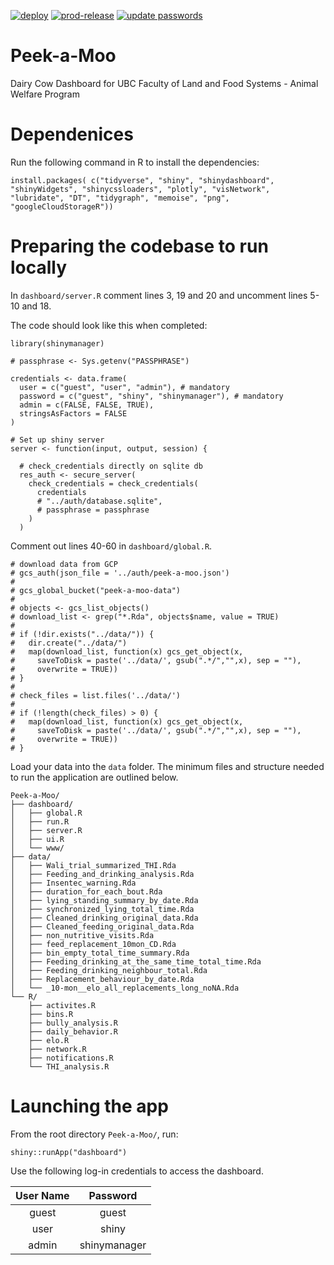 <!-- badges: start -->
[![deploy](https://github.com/UBC-AWP/Peek-a-Moo/actions/workflows/deploy.yml/badge.svg?branch=main)](https://github.com/UBC-AWP/Peek-a-Moo/actions/workflows/deploy.yml) [![prod-release](https://github.com/UBC-AWP/Peek-a-Moo/actions/workflows/prod-release.yml/badge.svg?branch=main)](https://github.com/UBC-AWP/Peek-a-Moo/actions/workflows/prod-release.yml) [![update passwords](https://github.com/UBC-AWP/Peek-a-Moo/actions/workflows/update-passwords.yml/badge.svg)](https://github.com/UBC-AWP/Peek-a-Moo/actions/workflows/update-passwords.yml)
<!-- badges: end -->

# Peek-a-Moo
Dairy Cow Dashboard for UBC Faculty of Land and Food Systems - Animal Welfare Program

# Dependenices
Run the following command in R to install the dependencies:

`install.packages(
c("tidyverse",
"shiny",
"shinydashboard",
"shinyWidgets",
"shinycssloaders",
"plotly",
"visNetwork",
"lubridate",
"DT",
"tidygraph",
"memoise",
"png",
"googleCloudStorageR"))`

# Preparing the codebase to run locally
In `dashboard/server.R` comment lines 3, 19 and 20 and uncomment lines 5-10 and 18.

The code should look like this when completed:
```{r}
library(shinymanager)

# passphrase <- Sys.getenv("PASSPHRASE")

credentials <- data.frame(
  user = c("guest", "user", "admin"), # mandatory
  password = c("guest", "shiny", "shinymanager"), # mandatory
  admin = c(FALSE, FALSE, TRUE),
  stringsAsFactors = FALSE
)

# Set up shiny server
server <- function(input, output, session) {
  
  # check_credentials directly on sqlite db
  res_auth <- secure_server(
    check_credentials = check_credentials(
      credentials
      # "../auth/database.sqlite",
      # passphrase = passphrase
    )
  )
```

Comment out lines 40-60 in `dashboard/global.R`.
```{r, attr.source='.numberLines startFrom="39"'}
# download data from GCP
# gcs_auth(json_file = '../auth/peek-a-moo.json')
# 
# gcs_global_bucket("peek-a-moo-data")
# 
# objects <- gcs_list_objects()
# download_list <- grep("*.Rda", objects$name, value = TRUE)
# 
# if (!dir.exists("../data/")) {
#   dir.create("../data/")
#   map(download_list, function(x) gcs_get_object(x,
#     saveToDisk = paste('../data/', gsub(".*/","",x), sep = ""),
#     overwrite = TRUE))
# }
# 
# check_files = list.files('../data/')
# 
# if (!length(check_files) > 0) {
#   map(download_list, function(x) gcs_get_object(x,
#     saveToDisk = paste('../data/', gsub(".*/","",x), sep = ""),
#     overwrite = TRUE))
# }
```

Load your data into the `data` folder. The minimum files and structure needed to run the application are outlined below.
```
Peek-a-Moo/
├── dashboard/
│   ├── global.R
│   ├── run.R
│   ├── server.R
│   ├── ui.R
│   └── www/
├── data/
│   ├── Wali_trial_summarized_THI.Rda
│   ├── Feeding_and_drinking_analysis.Rda
│   ├── Insentec_warning.Rda
│   ├── duration_for_each_bout.Rda
│   ├── lying_standing_summary_by_date.Rda
│   ├── synchronized_lying_total_time.Rda
│   ├── Cleaned_drinking_original_data.Rda
│   ├── Cleaned_feeding_original_data.Rda
│   ├── non_nutritive_visits.Rda
│   ├── feed_replacement_10mon_CD.Rda
│   ├── bin_empty_total_time_summary.Rda
│   ├── Feeding_drinking_at_the_same_time_total_time.Rda
│   ├── Feeding_drinking_neighbour_total.Rda
│   ├── Replacement_behaviour_by_date.Rda
│   └── _10-mon__elo_all_replacements_long_noNA.Rda
└── R/
    ├── activites.R
    ├── bins.R
    ├── bully_analysis.R
    ├── daily_behavior.R
    ├── elo.R
    ├── network.R
    ├── notifications.R
    └── THI_analysis.R
```

# Launching the app
From the root directory `Peek-a-Moo/`, run: 

`shiny::runApp("dashboard")`

Use the following log-in credentials to access the dashboard.

| User Name |   Password   |
|:---------:|:------------:|
|   guest   |     guest    |
|    user   |     shiny    |
|   admin   | shinymanager |
